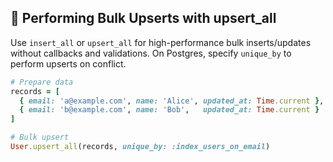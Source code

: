 ## 🔄 Performing Bulk Upserts with upsert_all

Use `insert_all` or `upsert_all` for high-performance bulk inserts/updates without callbacks and validations. On Postgres, specify `unique_by` to perform upserts on conflict.

```ruby
# Prepare data
records = [
  { email: 'a@example.com', name: 'Alice', updated_at: Time.current },
  { email: 'b@example.com', name: 'Bob',   updated_at: Time.current }
]

# Bulk upsert
User.upsert_all(records, unique_by: :index_users_on_email)
```
